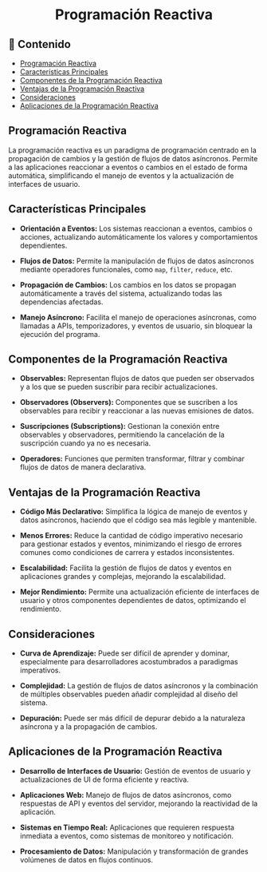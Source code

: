 <h1 align="center">Programación Reactiva</h1>

<h2>📑 Contenido</h2>

- [Programación Reactiva](#programación-reactiva)
- [Características Principales](#características-principales)
- [Componentes de la Programación Reactiva](#componentes-de-la-programación-reactiva)
- [Ventajas de la Programación Reactiva](#ventajas-de-la-programación-reactiva)
- [Consideraciones](#consideraciones)
- [Aplicaciones de la Programación Reactiva](#aplicaciones-de-la-programación-reactiva)

## Programación Reactiva

La programación reactiva es un paradigma de programación centrado en la propagación de cambios y la gestión de flujos de datos asíncronos. Permite a las aplicaciones reaccionar a eventos o cambios en el estado de forma automática, simplificando el manejo de eventos y la actualización de interfaces de usuario.

## Características Principales

- **Orientación a Eventos:** Los sistemas reaccionan a eventos, cambios o acciones, actualizando automáticamente los valores y comportamientos dependientes.

- **Flujos de Datos:** Permite la manipulación de flujos de datos asíncronos mediante operadores funcionales, como `map`, `filter`, `reduce`, etc.

- **Propagación de Cambios:** Los cambios en los datos se propagan automáticamente a través del sistema, actualizando todas las dependencias afectadas.

- **Manejo Asíncrono:** Facilita el manejo de operaciones asíncronas, como llamadas a APIs, temporizadores, y eventos de usuario, sin bloquear la ejecución del programa.

## Componentes de la Programación Reactiva

- **Observables:** Representan flujos de datos que pueden ser observados y a los que se pueden suscribir para recibir actualizaciones.

- **Observadores (Observers):** Componentes que se suscriben a los observables para recibir y reaccionar a las nuevas emisiones de datos.

- **Suscripciones (Subscriptions):** Gestionan la conexión entre observables y observadores, permitiendo la cancelación de la suscripción cuando ya no es necesaria.

- **Operadores:** Funciones que permiten transformar, filtrar y combinar flujos de datos de manera declarativa.

## Ventajas de la Programación Reactiva

- **Código Más Declarativo:** Simplifica la lógica de manejo de eventos y datos asíncronos, haciendo que el código sea más legible y mantenible.

- **Menos Errores:** Reduce la cantidad de código imperativo necesario para gestionar estados y eventos, minimizando el riesgo de errores comunes como condiciones de carrera y estados inconsistentes.

- **Escalabilidad:** Facilita la gestión de flujos de datos y eventos en aplicaciones grandes y complejas, mejorando la escalabilidad.

- **Mejor Rendimiento:** Permite una actualización eficiente de interfaces de usuario y otros componentes dependientes de datos, optimizando el rendimiento.

## Consideraciones

- **Curva de Aprendizaje:** Puede ser difícil de aprender y dominar, especialmente para desarrolladores acostumbrados a paradigmas imperativos.

- **Complejidad:** La gestión de flujos de datos asíncronos y la combinación de múltiples observables pueden añadir complejidad al diseño del sistema.

- **Depuración:** Puede ser más difícil de depurar debido a la naturaleza asíncrona y a la propagación de cambios.

## Aplicaciones de la Programación Reactiva

- **Desarrollo de Interfaces de Usuario:** Gestión de eventos de usuario y actualizaciones de UI de forma eficiente y reactiva.

- **Aplicaciones Web:** Manejo de flujos de datos asíncronos, como respuestas de API y eventos del servidor, mejorando la reactividad de la aplicación.

- **Sistemas en Tiempo Real:** Aplicaciones que requieren respuesta inmediata a eventos, como sistemas de monitoreo y notificación.

- **Procesamiento de Datos:** Manipulación y transformación de grandes volúmenes de datos en flujos continuos.
